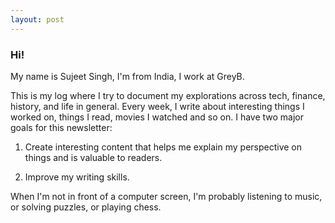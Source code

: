 ```yaml
---
layout: post
---
```

### Hi!
My name is Sujeet Singh, I'm from India, I work at GreyB.

This is my log where I try to document my explorations across tech, finance, history, and life in general. Every week, I write about interesting things I worked on, things I read, movies I watched and so on. I have two major goals for this newsletter:

1. Create interesting content that helps me explain my perspective on things and is valuable to readers.

2. Improve my writing skills.

When I'm not in front of a computer screen, I'm probably listening to music, or solving puzzles, or playing chess.
